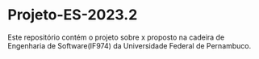 # Projeto-ES-2023.2
Este repositório contém o projeto sobre x proposto na cadeira de Engenharia de Software(IF974) da Universidade Federal de Pernambuco.
